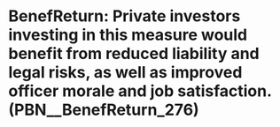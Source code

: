 # BenefReturn: __Private investors investing in this measure would benefit from reduced liability and legal risks, as well as improved officer morale and job satisfaction.__ (PBN__BenefReturn_276)

